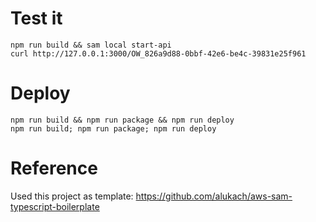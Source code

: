 # Test it

```
npm run build && sam local start-api
curl http://127.0.0.1:3000/OW_826a9d88-0bbf-42e6-be4c-39831e25f961
```

# Deploy

```
npm run build && npm run package && npm run deploy
npm run build; npm run package; npm run deploy
```

# Reference

Used this project as template: https://github.com/alukach/aws-sam-typescript-boilerplate
